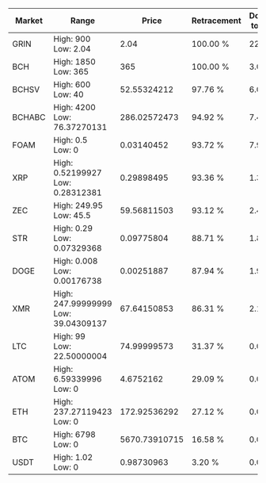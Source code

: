 | Market | Range | Price| Retracement | Doubles to 50% |
| --- | --- | --- | --- | --- |
| GRIN | High: 900<br />Low: 2.04 | 2.04 | 100.00 % | 221.09 |
| BCH | High: 1850<br />Low: 365 | 365 | 100.00 % | 3.03 |
| BCHSV | High: 600<br />Low: 40 | 52.55324212 | 97.76 % | 6.09 |
| BCHABC | High: 4200<br />Low: 76.37270131 | 286.02572473 | 94.92 % | 7.48 |
| FOAM | High: 0.5<br />Low: 0 | 0.03140452 | 93.72 % | 7.96 |
| XRP | High: 0.52199927<br />Low: 0.28312381 | 0.29898495 | 93.36 % | 1.35 |
| ZEC | High: 249.95<br />Low: 45.5 | 59.56811503 | 93.12 % | 2.48 |
| STR | High: 0.29<br />Low: 0.07329368 | 0.09775804 | 88.71 % | 1.86 |
| DOGE | High: 0.008<br />Low: 0.00176738 | 0.00251887 | 87.94 % | 1.94 |
| XMR | High: 247.99999999<br />Low: 39.04309137 | 67.64150853 | 86.31 % | 2.12 |
| LTC | High: 99<br />Low: 22.50000004 | 74.99999573 | 31.37 % | 0.00 |
| ATOM | High: 6.59339996<br />Low: 0 | 4.6752162 | 29.09 % | 0.00 |
| ETH | High: 237.27119423<br />Low: 0 | 172.92536292 | 27.12 % | 0.00 |
| BTC | High: 6798<br />Low: 0 | 5670.73910715 | 16.58 % | 0.00 |
| USDT | High: 1.02<br />Low: 0 | 0.98730963 | 3.20 % | 0.00 |
